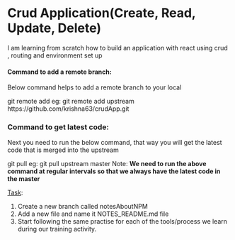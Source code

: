 # Crud Application(Create, Read, Update, Delete)
I am learning from scratch how to build an application with react using crud , routing and environment set up

#### Command to add a remote branch:
<p>Below command helps to add a remote branch to your local</p>
git remote add <nameof the master repo> <url of the master repo>
  eg: git remote add upstream https://github.com/krishna63/crudApp.git

### Command to get latest code:
<p>Next you need to run the below command, that way you will get the latest code that is merged into 
the upstream</p>
git pull <name of the master repo> <name of the branch>
  eg: git pull upstream master
Note: <strong>We need to run  the above command at regular intervals so that we always have the latest
code in the master</strong>

<u>Task</u>:
<ol>
  <li> Create a new branch called notesAboutNPM</li>
  <li> Add a new file and name it NOTES_README.md file</li>
  <li> Start following the same practise for each of the tools/process we learn during our training activity.</li>
</ol>



